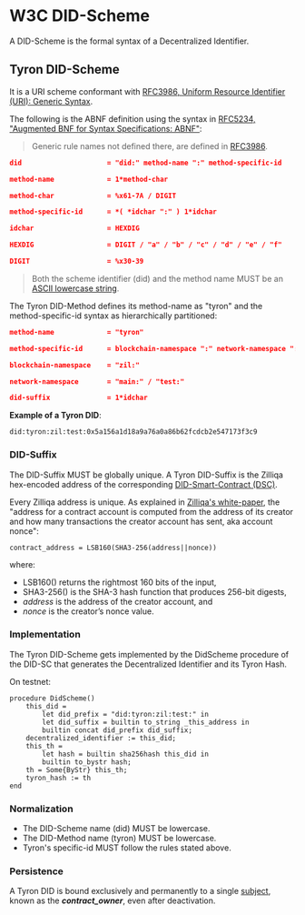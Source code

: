 # W3C DID-Scheme

A DID-Scheme is the formal syntax of a Decentralized Identifier.

## Tyron DID-Scheme

It is a URI scheme conformant with [RFC3986, Uniform Resource Identifier (URI): Generic Syntax](https://tools.ietf.org/html/rfc3986).

The following is the ABNF definition using the syntax in [RFC5234, "Augmented BNF for Syntax Specifications: ABNF"](https://tools.ietf.org/html/rfc5234):

> Generic rule names not defined there, are defined in [RFC3986](https://tools.ietf.org/html/rfc3986).

```json
did                     = "did:" method-name ":" method-specific-id

method-name             = 1*method-char

method-char             = %x61-7A / DIGIT

method-specific-id      = *( *idchar ":" ) 1*idchar

idchar                  = HEXDIG

HEXDIG                  = DIGIT / "a" / "b" / "c" / "d" / "e" / "f"

DIGIT                   = %x30-39
```

> Both the scheme identifier (did) and the method name MUST be an [ASCII lowercase string](https://infra.spec.whatwg.org/#ascii-lowercase).

The Tyron DID-Method defines its method-name as "tyron" and the method-specific-id syntax as hierarchically partitioned:

```json
method-name             = "tyron"

method-specific-id      = blockchain-namespace ":" network-namespace ":" did-suffix

blockchain-namespace    = "zil:"

network-namespace       = "main:" / "test:"

did-suffix              = 1*idchar
```

**Example of a Tyron DID**:

```did:tyron:zil:test:0x5a156a1d18a9a76a0a86b62fcdcb2e547173f3c9```

### DID-Suffix

The DID-Suffix MUST be globally unique. A Tyron DID-Suffix is the Zilliqa hex-encoded address of the corresponding [DID-Smart-Contract (DSC)](../smart-contracts/DSC.md).

Every Zilliqa address is unique. As explained in [Zilliqa's white-paper](https://docs.zilliqa.com/whitepaper.pdf), the "address for a contract account is computed from the address of its creator and how many transactions the creator account has sent, aka account nonce": 

```
contract_address = LSB160(SHA3-256(address||nonce))
```

where:

- LSB160() returns the rightmost 160 bits of the input,
- SHA3-256() is the SHA-3 hash function that produces 256-bit digests,
- *address* is the address of the creator account, and 
- *nonce* is the creator’s nonce value.

### Implementation

The Tyron DID-Scheme gets implemented by the DidScheme procedure of the DID-SC that generates the Decentralized Identifier and its Tyron Hash.

On testnet:

```
procedure DidScheme()
    this_did =
        let did_prefix = "did:tyron:zil:test:" in
        let did_suffix = builtin to_string _this_address in
        builtin concat did_prefix did_suffix;
    decentralized_identifier := this_did;
    this_th =
        let hash = builtin sha256hash this_did in
        builtin to_bystr hash;
    th = Some{ByStr} this_th;
    tyron_hash := th
end
```

### Normalization

- The DID-Scheme name (did) MUST be lowercase.
- The DID-Method name (tyron) MUST be lowercase.
- Tyron's specific-id MUST follow the rules stated above.

### Persistence

A Tyron DID is bound exclusively and permanently to a single [subject](../W3C-dids.md#did-subject), known as the ***contract_owner***, even after deactivation.
